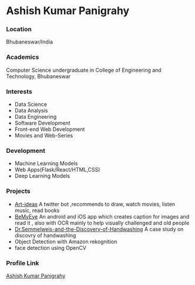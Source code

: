 # Ashish Kumar Panigrahy

### Location

Bhubaneswar/India

### Academics

Computer Science undergraduate in College of Engineering and Technology, Bhubaneswar

### Interests

- Data Science
- Data Analysis
- Data Engineering
- Software Development
- Front-end Web Development
- Movies and Web-Series

### Development

- Machine Learning Models
- Web Apps(Flask/React/HTML,CSS)
- Deep Learning Models

### Projects

- [Art-ideas](https://github.com/ashish-hacker/Art-Ideas) A twitter bot ,recommends to draw, watch movies, listen music, read books
- [BeMyEye](https://github.com/ashish-hacker/BeMyEye) An android and iOS app which creates caption for images and read it , also with OCR mainly to help visually challenged and old people
- [Dr.Semmelweis-and-the-Discovery-of-Handwashing](https://github.com/ashish-hacker/Dr.Semmelweis-and-the-Discovery-of-Handwashing) A case study on discovry of handwashing
- Object Detection with Amazon rekognition
- face detection using OpenCV

### Profile Link

[Ashish Kumar Panigrahy](http://github.com/ashish-hacker)
